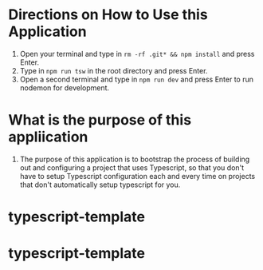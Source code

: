 # Directions on How to Use this Application

1. Open your terminal and type in `rm -rf .git* && npm install` and press Enter.
2. Type in `npm run tsw` in the root directory and press Enter.
3. Open a second terminal and type in `npm run dev` and press Enter to run nodemon for development.

# What is the purpose of this appliication

1. The purpose of this application is to bootstrap the process of building out and configuring a project that uses Typescript, so that you don't have to setup Typescript configuration each and every time on projects that don't automatically setup typescript for you.
# typescript-template
# typescript-template
